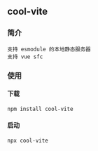## cool-vite

### 简介

    支持 esmodule 的本地静态服务器
    支持 vue sfc


### 使用

#### 下载
    npm install cool-vite
#### 启动
    npx cool-vite
